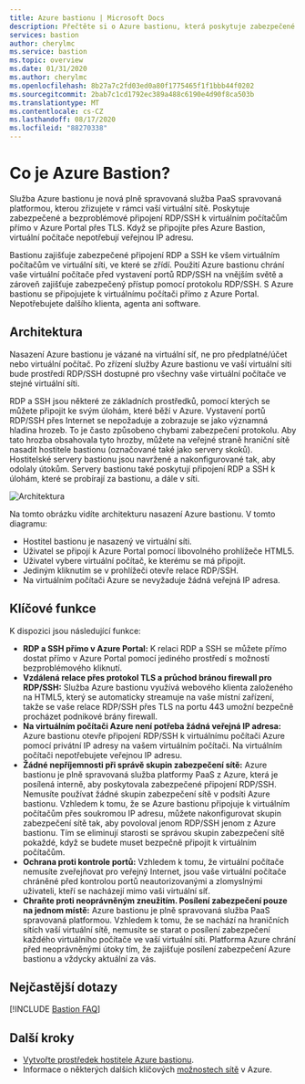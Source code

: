 ```yaml
---
title: Azure bastionu | Microsoft Docs
description: Přečtěte si o Azure bastionu, která poskytuje zabezpečené a bezproblémové připojení RDP/SSH k virtuálním počítačům, aniž by bylo možné externí vystavovat porty RDP/SSH.
services: bastion
author: cherylmc
ms.service: bastion
ms.topic: overview
ms.date: 01/31/2020
ms.author: cherylmc
ms.openlocfilehash: 8b27a7c2fd03ed0a80f1775465f1f1bbb44f0202
ms.sourcegitcommit: 2bab7c1cd1792ec389a488c6190e4d90f8ca503b
ms.translationtype: MT
ms.contentlocale: cs-CZ
ms.lasthandoff: 08/17/2020
ms.locfileid: "88270338"
---
```

# <a name="what-is-azure-bastion"></a>Co je Azure Bastion?

Služba Azure bastionu je nová plně spravovaná služba PaaS spravovaná platformou, kterou zřizujete v rámci vaší virtuální sítě. Poskytuje zabezpečené a bezproblémové připojení RDP/SSH k virtuálním počítačům přímo v Azure Portal přes TLS. Když se připojíte přes Azure Bastion, virtuální počítače nepotřebují veřejnou IP adresu.

Bastionu zajišťuje zabezpečené připojení RDP a SSH ke všem virtuálním počítačům ve virtuální síti, ve které se zřídí. Použití Azure bastionu chrání vaše virtuální počítače před vystavení portů RDP/SSH na vnějším světě a zároveň zajišťuje zabezpečený přístup pomocí protokolu RDP/SSH. S Azure bastionu se připojujete k virtuálnímu počítači přímo z Azure Portal. Nepotřebujete dalšího klienta, agenta ani software.

## <a name="architecture"></a>Architektura

Nasazení Azure bastionu je vázané na virtuální síť, ne pro předplatné/účet nebo virtuální počítač. Po zřízení služby Azure bastionu ve vaší virtuální síti bude prostředí RDP/SSH dostupné pro všechny vaše virtuální počítače ve stejné virtuální síti.

RDP a SSH jsou některé ze základních prostředků, pomocí kterých se můžete připojit ke svým úlohám, které běží v Azure. Vystavení portů RDP/SSH přes Internet se nepožaduje a zobrazuje se jako významná hladina hrozeb. To je často způsobeno chybami zabezpečení protokolu. Aby tato hrozba obsahovala tyto hrozby, můžete na veřejné straně hraniční sítě nasadit hostitele bastionu (označované také jako servery skoků). Hostitelské servery bastionu jsou navržené a nakonfigurované tak, aby odolaly útokům. Servery bastionu také poskytují připojení RDP a SSH k úlohám, které se probírají za bastionu, a dále v síti.

![Architektura](./media/bastion-overview/architecture.png)

Na tomto obrázku vidíte architekturu nasazení Azure bastionu. V tomto diagramu:

* Hostitel bastionu je nasazený ve virtuální síti.
* Uživatel se připojí k Azure Portal pomocí libovolného prohlížeče HTML5.
* Uživatel vybere virtuální počítač, ke kterému se má připojit.
* Jediným kliknutím se v prohlížeči otevře relace RDP/SSH.
* Na virtuálním počítači Azure se nevyžaduje žádná veřejná IP adresa.

## <a name="key-features"></a>Klíčové funkce

K dispozici jsou následující funkce:

* **RDP a SSH přímo v Azure Portal:** K relaci RDP a SSH se můžete přímo dostat přímo v Azure Portal pomocí jediného prostředí s možností bezproblémového kliknutí.
* **Vzdálená relace přes protokol TLS a průchod bránou firewall pro RDP/SSH:** Služba Azure bastionu využívá webového klienta založeného na HTML5, který se automaticky streamuje na vaše místní zařízení, takže se vaše relace RDP/SSH přes TLS na portu 443 umožní bezpečně procházet podnikové brány firewall.
* **Na virtuálním počítači Azure není potřeba žádná veřejná IP adresa:** Azure bastionu otevře připojení RDP/SSH k virtuálnímu počítači Azure pomocí privátní IP adresy na vašem virtuálním počítači. Na virtuálním počítači nepotřebujete veřejnou IP adresu.
* **Žádné nepříjemnosti při správě skupin zabezpečení sítě:** Azure bastionu je plně spravovaná služba platformy PaaS z Azure, která je posílená interně, aby poskytovala zabezpečené připojení RDP/SSH. Nemusíte používat žádné skupin zabezpečení sítě v podsíti Azure bastionu. Vzhledem k tomu, že se Azure bastionu připojuje k virtuálním počítačům přes soukromou IP adresu, můžete nakonfigurovat skupin zabezpečení sítě tak, aby povoloval jenom RDP/SSH jenom z Azure bastionu. Tím se eliminují starosti se správou skupin zabezpečení sítě pokaždé, když se budete muset bezpečně připojit k virtuálním počítačům.
* **Ochrana proti kontrole portů:** Vzhledem k tomu, že virtuální počítače nemusíte zveřejňovat pro veřejný Internet, jsou vaše virtuální počítače chráněné před kontrolou portů neautorizovanými a zlomyslnými uživateli, kteří se nacházejí mimo vaši virtuální síť.
* **Chraňte proti neoprávněným zneužitím. Posílení zabezpečení pouze na jednom místě:** Azure bastionu je plně spravovaná služba PaaS spravovaná platformou. Vzhledem k tomu, že se nachází na hraničních sítích vaší virtuální sítě, nemusíte se starat o posílení zabezpečení každého virtuálního počítače ve vaší virtuální síti. Platforma Azure chrání před neoprávněnými útoky tím, že zajišťuje posílení zabezpečení Azure bastionu a vždycky aktuální za vás.

## <a name="faq"></a>Nejčastější dotazy

[!INCLUDE [Bastion FAQ](../../includes/bastion-faq-include.md)]

## <a name="next-steps"></a>Další kroky

* [Vytvořte prostředek hostitele Azure bastionu](bastion-create-host-portal.md).
* Informace o některých dalších klíčových [možnostech sítě](../networking/networking-overview.md) v Azure.
